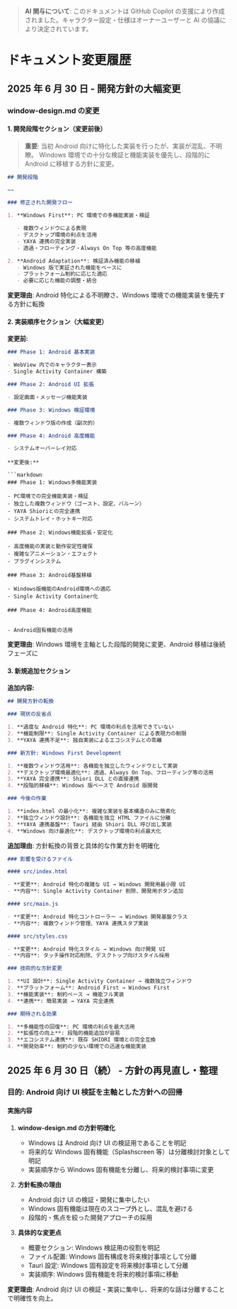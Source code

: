 > **AI 関与について**: このドキュメントは GitHub
> Copilot の支援により作成されました。キャラクター設定・仕様はオーナーユーザーと AI の協議により決定されています。

# ドキュメント変更履歴

## 2025 年 6 月 30 日 - 開発方針の大幅変更

### window-design.md の変更

#### 1. 開発段階セクション（変更前後）

> **重要**: 当初 Android 向けに特化した実装を行ったが、実装が混乱、不明瞭。
> Windows 環境での十分な検証と機能実装を優先し、段階的に Android に移植する方針に変更。

```markdown
## 開発段階

~~

### 修正された開発フロー

1. **Windows First**: PC 環境での多機能実装・検証

   - 複数ウィンドウによる表現
   - デスクトップ環境の利点を活用
   - YAYA 連携の完全実装
   - 透過・フローティング・Always On Top 等の高度機能

2. **Android Adaptation**: 検証済み機能の移植
   - Windows 版で実証された機能をベースに
   - プラットフォーム制約に応じた適応
   - 必要に応じた機能の調整・統合
```

**変更理由**:
Android 特化による不明瞭さ、Windows 環境での機能実装を優先する方針に転換

#### 2. 実装順序セクション（大幅変更）

**変更前:**

```markdown
### Phase 1: Android 基本実装

- WebView 内でのキャラクター表示
- Single Activity Container 構築

### Phase 2: Android UI 拡張

- 設定画面・メッセージ機能実装

### Phase 3: Windows 検証環境

- 複数ウィンドウ版の作成（副次的）

### Phase 4: Android 高度機能

- システムオーバーレイ対応
```

````
**変更後:**

```markdown
### Phase 1: Windows多機能実装

- PC環境での完全機能実装・検証
- 独立した複数ウィンドウ（ゴースト、設定、バルーン）
- YAYA Shioriとの完全連携
- システムトレイ・ホットキー対応

### Phase 2: Windows機能拡張・安定化

- 高度機能の実装と動作安定性確保
- 複雑なアニメーション・エフェクト
- プラグインシステム

### Phase 3: Android基盤移植

- Windows版機能のAndroid環境への適応
- Single Activity Container化

### Phase 4: Android高度機能


- Android固有機能の活用
````

**変更理由**:
Windows 環境を主軸とした段階的開発に変更、Android 移植は後続フェーズに

#### 3. 新規追加セクション

**追加内容:**

```markdown
## 開発方針の転換

### 現状の反省点

1. **過度な Android 特化**: PC 環境の利点を活用できていない
2. **機能制限**: Single Activity Container による表現力の制限
3. **YAYA 連携不足**: 独自実装によるエコシステムとの乖離

### 新方針: Windows First Development

1. **複数ウィンドウ活用**: 各機能を独立したウィンドウとして実装
2. **デスクトップ環境最適化**: 透過、Always On Top、フローティング等の活用
3. **YAYA 完全連携**: Shiori DLL との直接連携
4. **段階的移植**: Windows 版ベースで Android 版開発

### 今後の作業

1. **index.html の最小化**: 複雑な実装を基本構造のみに簡素化
2. **独立ウィンドウ設計**: 各機能を独立 HTML ファイルに分離
3. **YAYA 連携基盤**: Tauri 経由 Shiori DLL 呼び出し実装
4. **Windows 向け最適化**: デスクトップ環境の利点最大化
```

**追加理由**: 方針転換の背景と具体的な作業方針を明確化

```markdown
### 影響を受けるファイル

#### src/index.html

- **変更**: Android 特化の複雑な UI → Windows 開発用最小限 UI
- **内容**: Single Activity Container 削除、開発用ボタン追加

#### src/main.js

- **変更**: Android 特化コントローラー → Windows 開発基盤クラス
- **内容**: 複数ウィンドウ管理、YAYA 連携スタブ実装

#### src/styles.css

- **変更**: Android 特化スタイル → Windows 向け開発 UI
- **内容**: タッチ操作対応削除、デスクトップ向けスタイル採用

### 技術的な方針変更

1. **UI 設計**: Single Activity Container → 複数独立ウィンドウ
2. **プラットフォーム**: Android First → Windows First
3. **機能実装**: 制約ベース → 機能フル実装
4. **連携**: 簡易実装 → YAYA 完全連携

### 期待される効果

1. **多機能性の回復**: PC 環境の利点を最大活用
2. **拡張性の向上**: 段階的機能追加が容易
3. **エコシステム連携**: 既存 SHIORI 環境との完全互換
4. **開発効率**: 制約の少ない環境での迅速な機能実装
```

## 2025 年 6 月 30 日（続） - 方針の再見直し・整理

### 目的: Android 向け UI 検証を主軸とした方針への回帰

#### 実施内容

1. **window-design.md の方針明確化**

   - Windows は Android 向け UI の検証用であることを明記
   - 将来的な Windows 固有機能（Splashscreen 等）は分離検討対象として明記
   - 実装順序から Windows 固有機能を分離し、将来的検討事項に変更

2. **方針転換の理由**

   - Android 向け UI の検証・開発に集中したい
   - Windows 固有機能は現在のスコープ外とし、混乱を避ける
   - 段階的・焦点を絞った開発アプローチの採用

3. **具体的な変更点**
   - 概要セクション: Windows 検証用の役割を明記
   - ファイル配置: Windows 固有構成を将来検討事項として分離
   - Tauri 設定: Windows 固有設定を将来検討事項として分離
   - 実装順序: Windows 固有機能を将来的検討事項に移動

**変更理由**:
Android 向け UI の検証・実装に集中し、将来的な話は分離することで明確性を向上。
